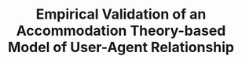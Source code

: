 ---
name: "Empirical Validation Of An Accommodation Theory Based"
title: "Empirical Validation of an Accommodation Theory-based Model of User-Agent Relationship"
project: null
event: "Intelligent Virtual Agents conference (IVA)"
authors:
- name: "Bickmore, T."
- name: "Schulman, D."
year: 2012
resources:
- name: "IVA12 accommodation"
  src: "IVA12.accommodation.pdf"
external_url: null
draft: false 
headless: true
---